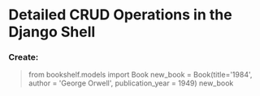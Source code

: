 # Detailed CRUD Operations in the Django Shell
### Create:
> from bookshelf.models import Book
new_book = Book(title='1984', author = 'George Orwell', publication_year = 1949)
> new_book
<!-- <Book: 1984> -->